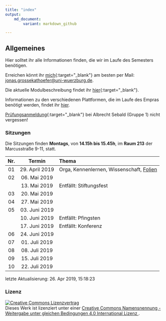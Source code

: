 ```yaml
---
title: "index"
output:
    md_document:
        variant: markdown_github

---
```


## Allgemeines

Hier solltet ihr alle Informationen finden, die wir im Laufe des
Semesters benötigen.

Erreichen könnt ihr [mich](http://www.i1.psychologie.uni-wuerzburg.de/ekp/personen/jonas-grossekathoefer/msc-jonas-grossekathoefer/){:target="_blank"} am besten per Mail: [jonas.grossekathoefer@uni-wuerzburg.de](mailto:jonas.grossekathoefer@uni-wuerzburg.de).

Die aktuelle Modulbeschreibung findet ihr
[hier](https://www2.uni-wuerzburg.de/mhb/MB-de-06-PSY-EFM-152-m01.pdf){:target="_blank"}.

Informationen zu den verschiedenen Plattformen, die im Laufe des
Empras benötigt werden, findet ihr [hier](material/account.html).

[Prüfungsanmeldung](https://www-sbhome1.zv.uni-wuerzburg.de/qisserver/rds?state=verpublish&status=init&vmfile=no&publishid=201046&moduleCall=webInfo&publishConfFile=webInfo&publishSubDir=veranstaltung){:target="_blank"} bei Albrecht Sebald (Gruppe 1) nicht vergessen!
### Sitzungen

Die Sitzungen finden **Montags**, von **14.15h bis 15.45h**, im **Raum
213** der Marcusstraße 9-11, statt.






| Nr. |     Termin     |Thema                                                            |
|:---:|:--------------:|:----------------------------------------------------------------|
| 01  | 29. April 2019 |Orga, Kennenlernen, Wissenschaft, [Folien](/slides/01-orga.html) |
| 02  |  06. Mai 2019  |                                                                 |
|     |  13. Mai 2019  |Entfällt: Stiftungsfest                                          |
| 03  |  20. Mai 2019  |                                                                 |
| 04  |  27. Mai 2019  |                                                                 |
| 05  | 03. Juni 2019  |                                                                 |
|     | 10. Juni 2019  |Entfällt: Pfingsten                                              |
|     | 17. Juni 2019  |Entfällt: Konferenz                                              |
| 06  | 24. Juni 2019  |                                                                 |
| 07  | 01. Juli 2019  |                                                                 |
| 08  | 08. Juli 2019  |                                                                 |
| 09  | 15. Juli 2019  |                                                                 |
| 10  | 22. Juli 2019  |                                                                 |



letzte Aktualisierung: 26. Apr 2019, 15:18:23

### Lizenz

<a rel="license" href="http://creativecommons.org/licenses/by-sa/4.0/"><img alt="Creative Commons Lizenzvertrag" style="border-width:0" src="https://i.creativecommons.org/l/by-sa/4.0/88x31.png" /></a><br />Dieses Werk ist lizenziert unter einer <a rel="license" href="http://creativecommons.org/licenses/by-sa/4.0/">Creative Commons Namensnennung - Weitergabe unter gleichen Bedingungen 4.0 International Lizenz </a>.
